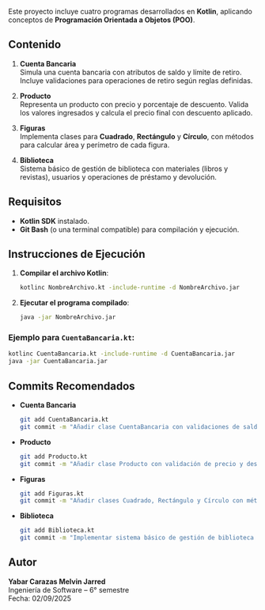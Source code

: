 Este proyecto incluye cuatro programas desarrollados en **Kotlin**, aplicando conceptos de **Programación Orientada a Objetos (POO)**.

## Contenido

1. **Cuenta Bancaria**  
   Simula una cuenta bancaria con atributos de saldo y límite de retiro. Incluye validaciones para operaciones de retiro según reglas definidas.

2. **Producto**  
   Representa un producto con precio y porcentaje de descuento. Valida los valores ingresados y calcula el precio final con descuento aplicado.

3. **Figuras**  
   Implementa clases para **Cuadrado**, **Rectángulo** y **Círculo**, con métodos para calcular área y perímetro de cada figura.

4. **Biblioteca**  
   Sistema básico de gestión de biblioteca con materiales (libros y revistas), usuarios y operaciones de préstamo y devolución.

## Requisitos

- **Kotlin SDK** instalado.
- **Git Bash** (o una terminal compatible) para compilación y ejecución.

## Instrucciones de Ejecución

1. **Compilar el archivo Kotlin**:  
   ```bash
   kotlinc NombreArchivo.kt -include-runtime -d NombreArchivo.jar
   ```

2. **Ejecutar el programa compilado**:  
   ```bash
   java -jar NombreArchivo.jar
   ```

### Ejemplo para `CuentaBancaria.kt`:
```bash
kotlinc CuentaBancaria.kt -include-runtime -d CuentaBancaria.jar
java -jar CuentaBancaria.jar
```

## Commits Recomendados

- **Cuenta Bancaria**  
  ```bash
  git add CuentaBancaria.kt
  git commit -m "Añadir clase CuentaBancaria con validaciones de saldo y retiro"
  ```

- **Producto**  
  ```bash
  git add Producto.kt
  git commit -m "Añadir clase Producto con validación de precio y descuento"
  ```

- **Figuras**  
  ```bash
  git add Figuras.kt
  git commit -m "Añadir clases Cuadrado, Rectángulo y Círculo con métodos de área y perímetro"
  ```

- **Biblioteca**  
  ```bash
  git add Biblioteca.kt
  git commit -m "Implementar sistema básico de gestión de biblioteca con usuarios y préstamos"
  ```

## Autor

**Yabar Carazas Melvin Jarred**  
Ingeniería de Software – 6° semestre  
Fecha: 02/09/2025
